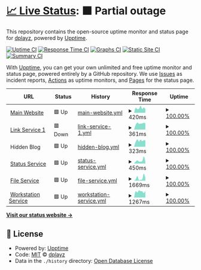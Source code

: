 # [📈 Live Status](https://demo.upptime.js.org): <!--live status--> **🟧 Partial outage**

This repository contains the open-source uptime monitor and status page for [dplayz](dplayzgames06.tk), powered by [Upptime](https://github.com/upptime/upptime).

[![Uptime CI](https://github.com/dplayz/statuspage/workflows/Uptime%20CI/badge.svg)](https://github.com/dplayz/statuspage/actions?query=workflow%3A%22Uptime+CI%22)
[![Response Time CI](https://github.com/dplayz/statuspage/workflows/Response%20Time%20CI/badge.svg)](https://github.com/dplayz/statuspage/actions?query=workflow%3A%22Response+Time+CI%22)
[![Graphs CI](https://github.com/dplayz/statuspage/workflows/Graphs%20CI/badge.svg)](https://github.com/dplayz/statuspage/actions?query=workflow%3A%22Graphs+CI%22)
[![Static Site CI](https://github.com/dplayz/statuspage/workflows/Static%20Site%20CI/badge.svg)](https://github.com/dplayz/statuspage/actions?query=workflow%3A%22Static+Site+CI%22)
[![Summary CI](https://github.com/dplayz/statuspage/workflows/Summary%20CI/badge.svg)](https://github.com/dplayz/statuspage/actions?query=workflow%3A%22Summary+CI%22)

With [Upptime](https://upptime.js.org), you can get your own unlimited and free uptime monitor and status page, powered entirely by a GitHub repository. We use [Issues](https://github.com/dplayz/statuspage/issues) as incident reports, [Actions](https://github.com/dplayz/statuspage/actions) as uptime monitors, and [Pages](https://demo.upptime.js.org) for the status page.

<!--start: status pages-->
<!-- This summary is generated by Upptime (https://github.com/upptime/upptime) -->
<!-- Do not edit this manually, your changes will be overwritten -->
<!-- prettier-ignore -->
| URL | Status | History | Response Time | Uptime |
| --- | ------ | ------- | ------------- | ------ |
| <img alt="" src="https://icons.duckduckgo.com/ip3/dplayzgames06.tk.ico" height="13"> [Main Website](https://dplayzgames06.tk) | 🟩 Up | [main-website.yml](https://github.com/dplayz/statuspage/commits/HEAD/history/main-website.yml) | <details><summary><img alt="Response time graph" src="./graphs/main-website/response-time-week.png" height="20"> 420ms</summary><br><a href="https://status.dplayzgames06.tk/history/main-website"><img alt="Response time 615" src="https://img.shields.io/endpoint?url=https%3A%2F%2Fraw.githubusercontent.com%2Fdplayz%2Fstatuspage%2FHEAD%2Fapi%2Fmain-website%2Fresponse-time.json"></a><br><a href="https://status.dplayzgames06.tk/history/main-website"><img alt="24-hour response time 328" src="https://img.shields.io/endpoint?url=https%3A%2F%2Fraw.githubusercontent.com%2Fdplayz%2Fstatuspage%2FHEAD%2Fapi%2Fmain-website%2Fresponse-time-day.json"></a><br><a href="https://status.dplayzgames06.tk/history/main-website"><img alt="7-day response time 420" src="https://img.shields.io/endpoint?url=https%3A%2F%2Fraw.githubusercontent.com%2Fdplayz%2Fstatuspage%2FHEAD%2Fapi%2Fmain-website%2Fresponse-time-week.json"></a><br><a href="https://status.dplayzgames06.tk/history/main-website"><img alt="30-day response time 362" src="https://img.shields.io/endpoint?url=https%3A%2F%2Fraw.githubusercontent.com%2Fdplayz%2Fstatuspage%2FHEAD%2Fapi%2Fmain-website%2Fresponse-time-month.json"></a><br><a href="https://status.dplayzgames06.tk/history/main-website"><img alt="1-year response time 615" src="https://img.shields.io/endpoint?url=https%3A%2F%2Fraw.githubusercontent.com%2Fdplayz%2Fstatuspage%2FHEAD%2Fapi%2Fmain-website%2Fresponse-time-year.json"></a></details> | <details><summary><a href="https://status.dplayzgames06.tk/history/main-website">100.00%</a></summary><a href="https://status.dplayzgames06.tk/history/main-website"><img alt="All-time uptime 100.00%" src="https://img.shields.io/endpoint?url=https%3A%2F%2Fraw.githubusercontent.com%2Fdplayz%2Fstatuspage%2FHEAD%2Fapi%2Fmain-website%2Fuptime.json"></a><br><a href="https://status.dplayzgames06.tk/history/main-website"><img alt="24-hour uptime 100.00%" src="https://img.shields.io/endpoint?url=https%3A%2F%2Fraw.githubusercontent.com%2Fdplayz%2Fstatuspage%2FHEAD%2Fapi%2Fmain-website%2Fuptime-day.json"></a><br><a href="https://status.dplayzgames06.tk/history/main-website"><img alt="7-day uptime 100.00%" src="https://img.shields.io/endpoint?url=https%3A%2F%2Fraw.githubusercontent.com%2Fdplayz%2Fstatuspage%2FHEAD%2Fapi%2Fmain-website%2Fuptime-week.json"></a><br><a href="https://status.dplayzgames06.tk/history/main-website"><img alt="30-day uptime 100.00%" src="https://img.shields.io/endpoint?url=https%3A%2F%2Fraw.githubusercontent.com%2Fdplayz%2Fstatuspage%2FHEAD%2Fapi%2Fmain-website%2Fuptime-month.json"></a><br><a href="https://status.dplayzgames06.tk/history/main-website"><img alt="1-year uptime 100.00%" src="https://img.shields.io/endpoint?url=https%3A%2F%2Fraw.githubusercontent.com%2Fdplayz%2Fstatuspage%2FHEAD%2Fapi%2Fmain-website%2Fuptime-year.json"></a></details>
| <img alt="" src="https://icons.duckduckgo.com/ip3/dpg06.tk.ico" height="13"> [Link Service 1](https://dpg06.tk) | 🟥 Down | [link-service-1.yml](https://github.com/dplayz/statuspage/commits/HEAD/history/link-service-1.yml) | <details><summary><img alt="Response time graph" src="./graphs/link-service-1/response-time-week.png" height="20"> 361ms</summary><br><a href="https://status.dplayzgames06.tk/history/link-service-1"><img alt="Response time 844" src="https://img.shields.io/endpoint?url=https%3A%2F%2Fraw.githubusercontent.com%2Fdplayz%2Fstatuspage%2FHEAD%2Fapi%2Flink-service-1%2Fresponse-time.json"></a><br><a href="https://status.dplayzgames06.tk/history/link-service-1"><img alt="24-hour response time 373" src="https://img.shields.io/endpoint?url=https%3A%2F%2Fraw.githubusercontent.com%2Fdplayz%2Fstatuspage%2FHEAD%2Fapi%2Flink-service-1%2Fresponse-time-day.json"></a><br><a href="https://status.dplayzgames06.tk/history/link-service-1"><img alt="7-day response time 361" src="https://img.shields.io/endpoint?url=https%3A%2F%2Fraw.githubusercontent.com%2Fdplayz%2Fstatuspage%2FHEAD%2Fapi%2Flink-service-1%2Fresponse-time-week.json"></a><br><a href="https://status.dplayzgames06.tk/history/link-service-1"><img alt="30-day response time 543" src="https://img.shields.io/endpoint?url=https%3A%2F%2Fraw.githubusercontent.com%2Fdplayz%2Fstatuspage%2FHEAD%2Fapi%2Flink-service-1%2Fresponse-time-month.json"></a><br><a href="https://status.dplayzgames06.tk/history/link-service-1"><img alt="1-year response time 844" src="https://img.shields.io/endpoint?url=https%3A%2F%2Fraw.githubusercontent.com%2Fdplayz%2Fstatuspage%2FHEAD%2Fapi%2Flink-service-1%2Fresponse-time-year.json"></a></details> | <details><summary><a href="https://status.dplayzgames06.tk/history/link-service-1">100.00%</a></summary><a href="https://status.dplayzgames06.tk/history/link-service-1"><img alt="All-time uptime 97.50%" src="https://img.shields.io/endpoint?url=https%3A%2F%2Fraw.githubusercontent.com%2Fdplayz%2Fstatuspage%2FHEAD%2Fapi%2Flink-service-1%2Fuptime.json"></a><br><a href="https://status.dplayzgames06.tk/history/link-service-1"><img alt="24-hour uptime 99.99%" src="https://img.shields.io/endpoint?url=https%3A%2F%2Fraw.githubusercontent.com%2Fdplayz%2Fstatuspage%2FHEAD%2Fapi%2Flink-service-1%2Fuptime-day.json"></a><br><a href="https://status.dplayzgames06.tk/history/link-service-1"><img alt="7-day uptime 100.00%" src="https://img.shields.io/endpoint?url=https%3A%2F%2Fraw.githubusercontent.com%2Fdplayz%2Fstatuspage%2FHEAD%2Fapi%2Flink-service-1%2Fuptime-week.json"></a><br><a href="https://status.dplayzgames06.tk/history/link-service-1"><img alt="30-day uptime 99.64%" src="https://img.shields.io/endpoint?url=https%3A%2F%2Fraw.githubusercontent.com%2Fdplayz%2Fstatuspage%2FHEAD%2Fapi%2Flink-service-1%2Fuptime-month.json"></a><br><a href="https://status.dplayzgames06.tk/history/link-service-1"><img alt="1-year uptime 97.50%" src="https://img.shields.io/endpoint?url=https%3A%2F%2Fraw.githubusercontent.com%2Fdplayz%2Fstatuspage%2FHEAD%2Fapi%2Flink-service-1%2Fuptime-year.json"></a></details>
| <img alt="" src="https://icons.duckduckgo.com/ip3/null.ico" height="13"> Hidden Blog | 🟩 Up | [hidden-blog.yml](https://github.com/dplayz/statuspage/commits/HEAD/history/hidden-blog.yml) | <details><summary><img alt="Response time graph" src="./graphs/hidden-blog/response-time-week.png" height="20"> 323ms</summary><br><a href="https://status.dplayzgames06.tk/history/hidden-blog"><img alt="Response time 621" src="https://img.shields.io/endpoint?url=https%3A%2F%2Fraw.githubusercontent.com%2Fdplayz%2Fstatuspage%2FHEAD%2Fapi%2Fhidden-blog%2Fresponse-time.json"></a><br><a href="https://status.dplayzgames06.tk/history/hidden-blog"><img alt="24-hour response time 337" src="https://img.shields.io/endpoint?url=https%3A%2F%2Fraw.githubusercontent.com%2Fdplayz%2Fstatuspage%2FHEAD%2Fapi%2Fhidden-blog%2Fresponse-time-day.json"></a><br><a href="https://status.dplayzgames06.tk/history/hidden-blog"><img alt="7-day response time 323" src="https://img.shields.io/endpoint?url=https%3A%2F%2Fraw.githubusercontent.com%2Fdplayz%2Fstatuspage%2FHEAD%2Fapi%2Fhidden-blog%2Fresponse-time-week.json"></a><br><a href="https://status.dplayzgames06.tk/history/hidden-blog"><img alt="30-day response time 394" src="https://img.shields.io/endpoint?url=https%3A%2F%2Fraw.githubusercontent.com%2Fdplayz%2Fstatuspage%2FHEAD%2Fapi%2Fhidden-blog%2Fresponse-time-month.json"></a><br><a href="https://status.dplayzgames06.tk/history/hidden-blog"><img alt="1-year response time 621" src="https://img.shields.io/endpoint?url=https%3A%2F%2Fraw.githubusercontent.com%2Fdplayz%2Fstatuspage%2FHEAD%2Fapi%2Fhidden-blog%2Fresponse-time-year.json"></a></details> | <details><summary><a href="https://status.dplayzgames06.tk/history/hidden-blog">100.00%</a></summary><a href="https://status.dplayzgames06.tk/history/hidden-blog"><img alt="All-time uptime 99.41%" src="https://img.shields.io/endpoint?url=https%3A%2F%2Fraw.githubusercontent.com%2Fdplayz%2Fstatuspage%2FHEAD%2Fapi%2Fhidden-blog%2Fuptime.json"></a><br><a href="https://status.dplayzgames06.tk/history/hidden-blog"><img alt="24-hour uptime 100.00%" src="https://img.shields.io/endpoint?url=https%3A%2F%2Fraw.githubusercontent.com%2Fdplayz%2Fstatuspage%2FHEAD%2Fapi%2Fhidden-blog%2Fuptime-day.json"></a><br><a href="https://status.dplayzgames06.tk/history/hidden-blog"><img alt="7-day uptime 100.00%" src="https://img.shields.io/endpoint?url=https%3A%2F%2Fraw.githubusercontent.com%2Fdplayz%2Fstatuspage%2FHEAD%2Fapi%2Fhidden-blog%2Fuptime-week.json"></a><br><a href="https://status.dplayzgames06.tk/history/hidden-blog"><img alt="30-day uptime 99.30%" src="https://img.shields.io/endpoint?url=https%3A%2F%2Fraw.githubusercontent.com%2Fdplayz%2Fstatuspage%2FHEAD%2Fapi%2Fhidden-blog%2Fuptime-month.json"></a><br><a href="https://status.dplayzgames06.tk/history/hidden-blog"><img alt="1-year uptime 99.41%" src="https://img.shields.io/endpoint?url=https%3A%2F%2Fraw.githubusercontent.com%2Fdplayz%2Fstatuspage%2FHEAD%2Fapi%2Fhidden-blog%2Fuptime-year.json"></a></details>
| <img alt="" src="https://icons.duckduckgo.com/ip3/status.dplayzgames06.tk.ico" height="13"> [Status Service](https://status.dplayzgames06.tk) | 🟩 Up | [status-service.yml](https://github.com/dplayz/statuspage/commits/HEAD/history/status-service.yml) | <details><summary><img alt="Response time graph" src="./graphs/status-service/response-time-week.png" height="20"> 450ms</summary><br><a href="https://status.dplayzgames06.tk/history/status-service"><img alt="Response time 478" src="https://img.shields.io/endpoint?url=https%3A%2F%2Fraw.githubusercontent.com%2Fdplayz%2Fstatuspage%2FHEAD%2Fapi%2Fstatus-service%2Fresponse-time.json"></a><br><a href="https://status.dplayzgames06.tk/history/status-service"><img alt="24-hour response time 305" src="https://img.shields.io/endpoint?url=https%3A%2F%2Fraw.githubusercontent.com%2Fdplayz%2Fstatuspage%2FHEAD%2Fapi%2Fstatus-service%2Fresponse-time-day.json"></a><br><a href="https://status.dplayzgames06.tk/history/status-service"><img alt="7-day response time 450" src="https://img.shields.io/endpoint?url=https%3A%2F%2Fraw.githubusercontent.com%2Fdplayz%2Fstatuspage%2FHEAD%2Fapi%2Fstatus-service%2Fresponse-time-week.json"></a><br><a href="https://status.dplayzgames06.tk/history/status-service"><img alt="30-day response time 493" src="https://img.shields.io/endpoint?url=https%3A%2F%2Fraw.githubusercontent.com%2Fdplayz%2Fstatuspage%2FHEAD%2Fapi%2Fstatus-service%2Fresponse-time-month.json"></a><br><a href="https://status.dplayzgames06.tk/history/status-service"><img alt="1-year response time 478" src="https://img.shields.io/endpoint?url=https%3A%2F%2Fraw.githubusercontent.com%2Fdplayz%2Fstatuspage%2FHEAD%2Fapi%2Fstatus-service%2Fresponse-time-year.json"></a></details> | <details><summary><a href="https://status.dplayzgames06.tk/history/status-service">100.00%</a></summary><a href="https://status.dplayzgames06.tk/history/status-service"><img alt="All-time uptime 99.96%" src="https://img.shields.io/endpoint?url=https%3A%2F%2Fraw.githubusercontent.com%2Fdplayz%2Fstatuspage%2FHEAD%2Fapi%2Fstatus-service%2Fuptime.json"></a><br><a href="https://status.dplayzgames06.tk/history/status-service"><img alt="24-hour uptime 100.00%" src="https://img.shields.io/endpoint?url=https%3A%2F%2Fraw.githubusercontent.com%2Fdplayz%2Fstatuspage%2FHEAD%2Fapi%2Fstatus-service%2Fuptime-day.json"></a><br><a href="https://status.dplayzgames06.tk/history/status-service"><img alt="7-day uptime 100.00%" src="https://img.shields.io/endpoint?url=https%3A%2F%2Fraw.githubusercontent.com%2Fdplayz%2Fstatuspage%2FHEAD%2Fapi%2Fstatus-service%2Fuptime-week.json"></a><br><a href="https://status.dplayzgames06.tk/history/status-service"><img alt="30-day uptime 99.94%" src="https://img.shields.io/endpoint?url=https%3A%2F%2Fraw.githubusercontent.com%2Fdplayz%2Fstatuspage%2FHEAD%2Fapi%2Fstatus-service%2Fuptime-month.json"></a><br><a href="https://status.dplayzgames06.tk/history/status-service"><img alt="1-year uptime 99.96%" src="https://img.shields.io/endpoint?url=https%3A%2F%2Fraw.githubusercontent.com%2Fdplayz%2Fstatuspage%2FHEAD%2Fapi%2Fstatus-service%2Fuptime-year.json"></a></details>
| <img alt="" src="https://icons.duckduckgo.com/ip3/files.dplayzgames06.tk.ico" height="13"> [File Service](https://files.dplayzgames06.tk) | 🟩 Up | [file-service.yml](https://github.com/dplayz/statuspage/commits/HEAD/history/file-service.yml) | <details><summary><img alt="Response time graph" src="./graphs/file-service/response-time-week.png" height="20"> 1669ms</summary><br><a href="https://status.dplayzgames06.tk/history/file-service"><img alt="Response time 1882" src="https://img.shields.io/endpoint?url=https%3A%2F%2Fraw.githubusercontent.com%2Fdplayz%2Fstatuspage%2FHEAD%2Fapi%2Ffile-service%2Fresponse-time.json"></a><br><a href="https://status.dplayzgames06.tk/history/file-service"><img alt="24-hour response time 1843" src="https://img.shields.io/endpoint?url=https%3A%2F%2Fraw.githubusercontent.com%2Fdplayz%2Fstatuspage%2FHEAD%2Fapi%2Ffile-service%2Fresponse-time-day.json"></a><br><a href="https://status.dplayzgames06.tk/history/file-service"><img alt="7-day response time 1669" src="https://img.shields.io/endpoint?url=https%3A%2F%2Fraw.githubusercontent.com%2Fdplayz%2Fstatuspage%2FHEAD%2Fapi%2Ffile-service%2Fresponse-time-week.json"></a><br><a href="https://status.dplayzgames06.tk/history/file-service"><img alt="30-day response time 2316" src="https://img.shields.io/endpoint?url=https%3A%2F%2Fraw.githubusercontent.com%2Fdplayz%2Fstatuspage%2FHEAD%2Fapi%2Ffile-service%2Fresponse-time-month.json"></a><br><a href="https://status.dplayzgames06.tk/history/file-service"><img alt="1-year response time 1882" src="https://img.shields.io/endpoint?url=https%3A%2F%2Fraw.githubusercontent.com%2Fdplayz%2Fstatuspage%2FHEAD%2Fapi%2Ffile-service%2Fresponse-time-year.json"></a></details> | <details><summary><a href="https://status.dplayzgames06.tk/history/file-service">100.00%</a></summary><a href="https://status.dplayzgames06.tk/history/file-service"><img alt="All-time uptime 98.73%" src="https://img.shields.io/endpoint?url=https%3A%2F%2Fraw.githubusercontent.com%2Fdplayz%2Fstatuspage%2FHEAD%2Fapi%2Ffile-service%2Fuptime.json"></a><br><a href="https://status.dplayzgames06.tk/history/file-service"><img alt="24-hour uptime 100.00%" src="https://img.shields.io/endpoint?url=https%3A%2F%2Fraw.githubusercontent.com%2Fdplayz%2Fstatuspage%2FHEAD%2Fapi%2Ffile-service%2Fuptime-day.json"></a><br><a href="https://status.dplayzgames06.tk/history/file-service"><img alt="7-day uptime 100.00%" src="https://img.shields.io/endpoint?url=https%3A%2F%2Fraw.githubusercontent.com%2Fdplayz%2Fstatuspage%2FHEAD%2Fapi%2Ffile-service%2Fuptime-week.json"></a><br><a href="https://status.dplayzgames06.tk/history/file-service"><img alt="30-day uptime 99.17%" src="https://img.shields.io/endpoint?url=https%3A%2F%2Fraw.githubusercontent.com%2Fdplayz%2Fstatuspage%2FHEAD%2Fapi%2Ffile-service%2Fuptime-month.json"></a><br><a href="https://status.dplayzgames06.tk/history/file-service"><img alt="1-year uptime 98.73%" src="https://img.shields.io/endpoint?url=https%3A%2F%2Fraw.githubusercontent.com%2Fdplayz%2Fstatuspage%2FHEAD%2Fapi%2Ffile-service%2Fuptime-year.json"></a></details>
| <img alt="" src="https://icons.duckduckgo.com/ip3/workstation.dplayzgames06.tk.ico" height="13"> [Workstation Service](https://workstation.dplayzgames06.tk) | 🟩 Up | [workstation-service.yml](https://github.com/dplayz/statuspage/commits/HEAD/history/workstation-service.yml) | <details><summary><img alt="Response time graph" src="./graphs/workstation-service/response-time-week.png" height="20"> 1267ms</summary><br><a href="https://status.dplayzgames06.tk/history/workstation-service"><img alt="Response time 1349" src="https://img.shields.io/endpoint?url=https%3A%2F%2Fraw.githubusercontent.com%2Fdplayz%2Fstatuspage%2FHEAD%2Fapi%2Fworkstation-service%2Fresponse-time.json"></a><br><a href="https://status.dplayzgames06.tk/history/workstation-service"><img alt="24-hour response time 1401" src="https://img.shields.io/endpoint?url=https%3A%2F%2Fraw.githubusercontent.com%2Fdplayz%2Fstatuspage%2FHEAD%2Fapi%2Fworkstation-service%2Fresponse-time-day.json"></a><br><a href="https://status.dplayzgames06.tk/history/workstation-service"><img alt="7-day response time 1267" src="https://img.shields.io/endpoint?url=https%3A%2F%2Fraw.githubusercontent.com%2Fdplayz%2Fstatuspage%2FHEAD%2Fapi%2Fworkstation-service%2Fresponse-time-week.json"></a><br><a href="https://status.dplayzgames06.tk/history/workstation-service"><img alt="30-day response time 1368" src="https://img.shields.io/endpoint?url=https%3A%2F%2Fraw.githubusercontent.com%2Fdplayz%2Fstatuspage%2FHEAD%2Fapi%2Fworkstation-service%2Fresponse-time-month.json"></a><br><a href="https://status.dplayzgames06.tk/history/workstation-service"><img alt="1-year response time 1349" src="https://img.shields.io/endpoint?url=https%3A%2F%2Fraw.githubusercontent.com%2Fdplayz%2Fstatuspage%2FHEAD%2Fapi%2Fworkstation-service%2Fresponse-time-year.json"></a></details> | <details><summary><a href="https://status.dplayzgames06.tk/history/workstation-service">100.00%</a></summary><a href="https://status.dplayzgames06.tk/history/workstation-service"><img alt="All-time uptime 100.00%" src="https://img.shields.io/endpoint?url=https%3A%2F%2Fraw.githubusercontent.com%2Fdplayz%2Fstatuspage%2FHEAD%2Fapi%2Fworkstation-service%2Fuptime.json"></a><br><a href="https://status.dplayzgames06.tk/history/workstation-service"><img alt="24-hour uptime 100.00%" src="https://img.shields.io/endpoint?url=https%3A%2F%2Fraw.githubusercontent.com%2Fdplayz%2Fstatuspage%2FHEAD%2Fapi%2Fworkstation-service%2Fuptime-day.json"></a><br><a href="https://status.dplayzgames06.tk/history/workstation-service"><img alt="7-day uptime 100.00%" src="https://img.shields.io/endpoint?url=https%3A%2F%2Fraw.githubusercontent.com%2Fdplayz%2Fstatuspage%2FHEAD%2Fapi%2Fworkstation-service%2Fuptime-week.json"></a><br><a href="https://status.dplayzgames06.tk/history/workstation-service"><img alt="30-day uptime 100.00%" src="https://img.shields.io/endpoint?url=https%3A%2F%2Fraw.githubusercontent.com%2Fdplayz%2Fstatuspage%2FHEAD%2Fapi%2Fworkstation-service%2Fuptime-month.json"></a><br><a href="https://status.dplayzgames06.tk/history/workstation-service"><img alt="1-year uptime 100.00%" src="https://img.shields.io/endpoint?url=https%3A%2F%2Fraw.githubusercontent.com%2Fdplayz%2Fstatuspage%2FHEAD%2Fapi%2Fworkstation-service%2Fuptime-year.json"></a></details>

<!--end: status pages-->

[**Visit our status website →**](https://demo.upptime.js.org)

## 📄 License

- Powered by: [Upptime](https://github.com/upptime/upptime)
- Code: [MIT](./LICENSE) © [dplayz](dplayzgames06.tk)
- Data in the `./history` directory: [Open Database License](https://opendatacommons.org/licenses/odbl/1-0/)
